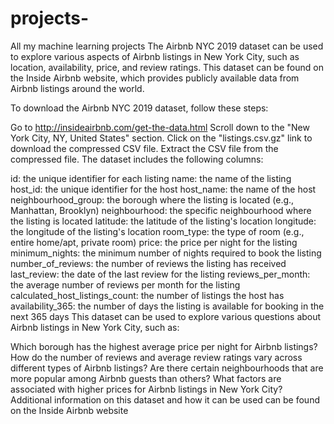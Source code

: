 # projects-
All my machine learning projects 
The Airbnb NYC 2019 dataset can be used to explore various aspects of Airbnb listings in New York City, such as location, availability, price, and review ratings. This dataset can be found on the Inside Airbnb website, which provides publicly available data from Airbnb listings around the world.

To download the Airbnb NYC 2019 dataset, follow these steps:

Go to http://insideairbnb.com/get-the-data.html
Scroll down to the "New York City, NY, United States" section.
Click on the "listings.csv.gz" link to download the compressed CSV file.
Extract the CSV file from the compressed file.
The dataset includes the following columns:

id: the unique identifier for each listing
name: the name of the listing
host_id: the unique identifier for the host
host_name: the name of the host
neighbourhood_group: the borough where the listing is located (e.g., Manhattan, Brooklyn)
neighbourhood: the specific neighbourhood where the listing is located
latitude: the latitude of the listing's location
longitude: the longitude of the listing's location
room_type: the type of room (e.g., entire home/apt, private room)
price: the price per night for the listing
minimum_nights: the minimum number of nights required to book the listing
number_of_reviews: the number of reviews the listing has received
last_review: the date of the last review for the listing
reviews_per_month: the average number of reviews per month for the listing
calculated_host_listings_count: the number of listings the host has
availability_365: the number of days the listing is available for booking in the next 365 days
This dataset can be used to explore various questions about Airbnb listings in New York City, such as:

Which borough has the highest average price per night for Airbnb listings?
How do the number of reviews and average review ratings vary across different types of Airbnb listings?
Are there certain neighbourhoods that are more popular among Airbnb guests than others?
What factors are associated with higher prices for Airbnb listings in New York City?
Additional information on this dataset and how it can be used can be found on the Inside Airbnb website
